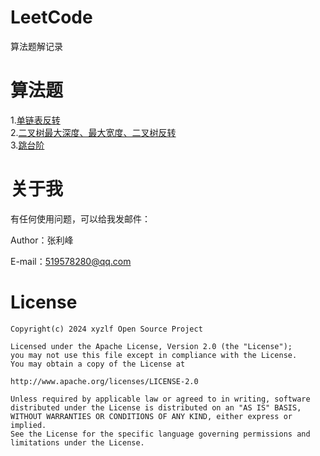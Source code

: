 # LeetCode
算法题解记录

# 算法题
1.[单链表反转](https://github.com/xyzlf/LeetCode/blob/master/src/main/java/com/xyzlf/leet/ListReverse.java)  
2.[二叉树最大深度、最大宽度、二叉树反转](https://github.com/xyzlf/LeetCode/blob/master/src/main/java/com/xyzlf/leet/BinaryTree.java)   
3.[跳台阶](https://github.com/xyzlf/LeetCode/blob/master/src/main/java/com/xyzlf/leet/Common.java)

# 关于我
有任何使用问题，可以给我发邮件：  

Author：张利峰   

E-mail：519578280@qq.com

# License
    Copyright(c) 2024 xyzlf Open Source Project
    
    Licensed under the Apache License, Version 2.0 (the "License");
    you may not use this file except in compliance with the License.
    You may obtain a copy of the License at
    
    http://www.apache.org/licenses/LICENSE-2.0
    
    Unless required by applicable law or agreed to in writing, software
    distributed under the License is distributed on an "AS IS" BASIS,
    WITHOUT WARRANTIES OR CONDITIONS OF ANY KIND, either express or implied.
    See the License for the specific language governing permissions and
    limitations under the License.